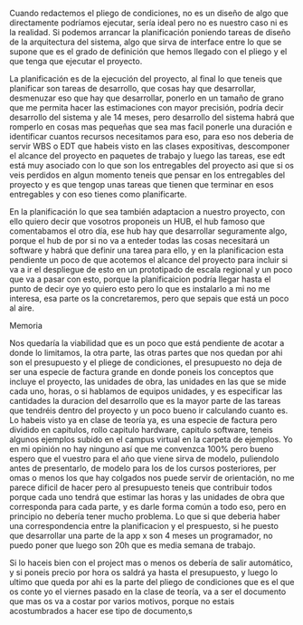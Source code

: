 
Cuando redactemos el pliego de condiciones, no es un diseño de algo que directamente podríamos ejecutar, sería ideal pero no es nuestro caso ni es la realidad. Si podemos arrancar la planificación poniendo tareas de diseño de la arquitectura del sistema, algo que sirva de interface entre lo que se supone que es el grado de definición que hemos llegado con el pliego y el que tenga que ejecutar el proyecto.

La planificación es de la ejecución del proyecto, al final lo que teneis que planificar son tareas de desarrollo, que cosas hay que desarrollar, desmenuzar eso que hay que desarrollar, ponerlo en un tamaño de grano que me permita hacer las estimaciones con mayor precisión, podría decir desarrollo del sistema y ale 14 meses, pero desarrollo del sistema habrá que romperlo en cosas mas pequeñas que sea mas facil ponerle una duración e identificar cuantos recursos necesitamos para eso, para eso nos deberia de servir WBS o EDT que habeis visto en las clases expositivas, descomponer el alcance del proyecto en paquetes de trabajo y luego las tareas, ese edt está muy asociado con lo que son los entregables del proyecto asi que si os veis perdidos en algun momento teneis que pensar en los entregables del proyecto y es que tengop unas tareas que tienen que terminar en esos entregables y con eso tienes como planificarte.

En la planificación lo que sea también adaptacion a nuestro proyecto, con ello quiero decir que vosotros proponeis un HUB, el hub famoso que comentabamos el otro día, ese hub hay que desarrollar seguramente algo, porque el hub de por si no va a enteder todas las cosas necesitará un software y habrá que definir una tarea para ello, y en la planificacion esta pendiente un poco de que acotemos el alcance del proyecto para incluir si va a ir el despliegue de esto en un prototipado de escala regional y un poco que va a pasar con esto, porque la planificaicion podría llegar hasta el punto de decir oye yo quiero esto pero lo que es instalarlo a mi no me interesa, esa parte os la concretaremos, pero que sepais que está un poco al aire.

Memoria

Nos quedaría la viabilidad que es un poco que está pendiente de acotar a donde lo limitamos, la otra parte, las otras partes que nos quedan por ahi son el presupuesto y el pliege de condiciones, el presupuesto no deja de ser una especie de factura grande en donde poneis los conceptos que incluye el proyecto, las unidades de obra, las unidades en las que se mide cada uno, horas, o si hablamos de equipos unidades, y es especificar las cantidades la duracion del desarrollo que es la mayor parte de las tareas que tendréis dentro del proyecto y un poco bueno ir calculando cuanto es. Lo habeis visto ya en clase de teoría ya, es una especie de factura pero dividido en capitulos, rollo capitulo hardware, capitulo software, teneis algunos ejemplos subido en el campus virtual en la carpeta de ejemplos. Yo en mi opinión no hay ninguno así que me convenzca 100% pero bueno espero que el vuestro para el año que viene sirva de modelo, puliendolo antes de presentarlo, de modelo para los de los cursos posteriores, per omas o menos los que hay colgados nos puede servir de orientación, no me parece dificil de hacer pero al presupuesto teneis que contribuir todos porque cada uno tendrá que estimar las horas y las unidades de obra que corresponda para cada parte, y es darle forma común a todo eso, pero en principio no debería tener mucho problema. Lo que si que deberia haber una correspondencia entre la planificacion y el prespuesto,  si he puesto que desarrollar una parte de la app x son 4 meses un programador, no puedo poner que luego son 20h que es media semana de trabajo.

Si lo haceis bien con el project mas o menos os debería de salir automático, y si poneis precio por hora os saldrá ya hasta el presupuesto, y luego lo ultimo que queda por ahi es la parte del pliego de condiciones que es el que os conte yo el viernes pasado en la clase de teoría, va a ser el documento que mas os va a costar por varios motivos, porque no estais acostumbrados a hacer ese tipo de documento,s 


